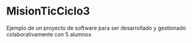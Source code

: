 # MisionTicCiclo3
Ejemplo de un proyecto de software para ser desarrollado y gestionado colaborativamente con 5 alumnos
